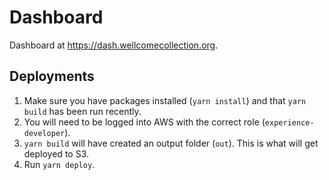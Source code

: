 # Dashboard
Dashboard at <https://dash.wellcomecollection.org>.


## Deployments
1. Make sure you have packages installed (`yarn install`) and that `yarn build` has been run recently.
2. You will need to be logged into AWS with the correct role (`experience-developer`).
3. `yarn build` will have created an output folder (`out`). This is what will get deployed to S3.
4. Run `yarn deploy`.
